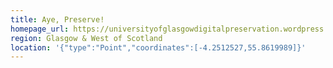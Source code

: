 ```yaml
---
title: Aye, Preserve!
homepage_url: https://universityofglasgowdigitalpreservation.wordpress.com/2020/03/17/aye-preserve-in-the-west-of-scotland/
region: Glasgow & West of Scotland
location: '{"type":"Point","coordinates":[-4.2512527,55.8619989]}'
---
```

